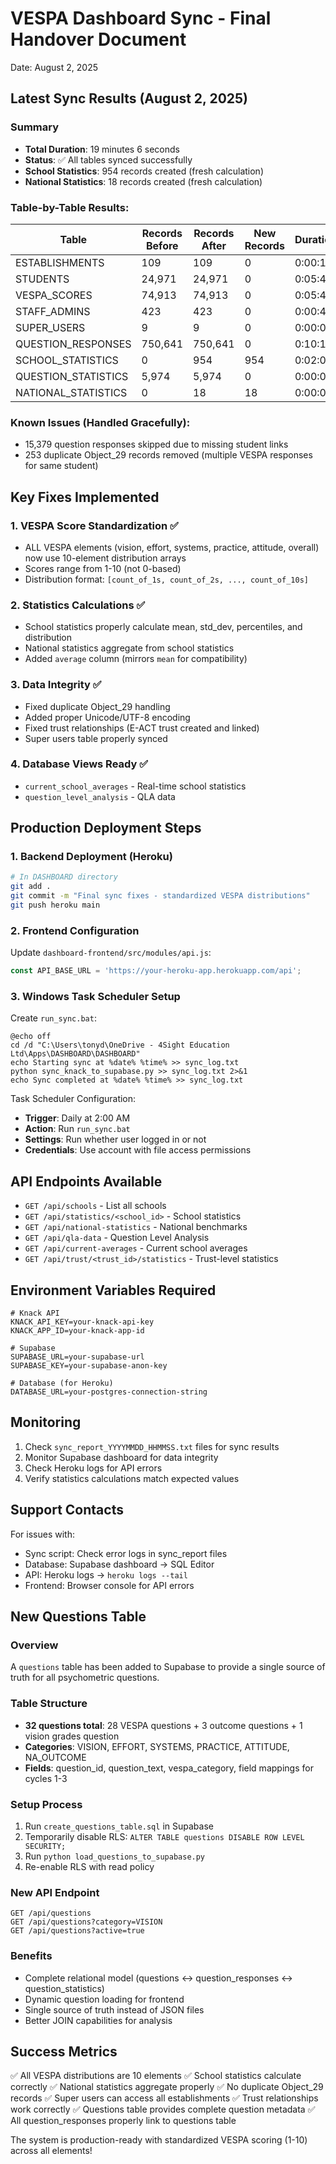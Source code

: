 # VESPA Dashboard Sync - Final Handover Document
Date: August 2, 2025

## Latest Sync Results (August 2, 2025)

### Summary
- **Total Duration**: 19 minutes 6 seconds
- **Status**: ✅ All tables synced successfully
- **School Statistics**: 954 records created (fresh calculation)
- **National Statistics**: 18 records created (fresh calculation)

### Table-by-Table Results:
| Table | Records Before | Records After | New Records | Duration | Status |
|-------|---------------|---------------|-------------|----------|---------|
| ESTABLISHMENTS | 109 | 109 | 0 | 0:00:11 | ✓ OK |
| STUDENTS | 24,971 | 24,971 | 0 | 0:05:40 | ✓ OK |
| VESPA_SCORES | 74,913 | 74,913 | 0 | 0:05:40 | ✓ OK |
| STAFF_ADMINS | 423 | 423 | 0 | 0:00:41 | ✓ OK |
| SUPER_USERS | 9 | 9 | 0 | 0:00:01 | ✓ OK |
| QUESTION_RESPONSES | 750,641 | 750,641 | 0 | 0:10:12 | ✓ OK |
| SCHOOL_STATISTICS | 0 | 954 | 954 | 0:02:09 | ✓ OK |
| QUESTION_STATISTICS | 5,974 | 5,974 | 0 | 0:00:02 | ✓ OK |
| NATIONAL_STATISTICS | 0 | 18 | 18 | 0:00:03 | ✓ OK |

### Known Issues (Handled Gracefully):
- 15,379 question responses skipped due to missing student links
- 253 duplicate Object_29 records removed (multiple VESPA responses for same student)

## Key Fixes Implemented

### 1. VESPA Score Standardization ✅
- ALL VESPA elements (vision, effort, systems, practice, attitude, overall) now use 10-element distribution arrays
- Scores range from 1-10 (not 0-based)
- Distribution format: `[count_of_1s, count_of_2s, ..., count_of_10s]`

### 2. Statistics Calculations ✅
- School statistics properly calculate mean, std_dev, percentiles, and distribution
- National statistics aggregate from school statistics
- Added `average` column (mirrors `mean` for compatibility)

### 3. Data Integrity ✅
- Fixed duplicate Object_29 handling
- Added proper Unicode/UTF-8 encoding
- Fixed trust relationships (E-ACT trust created and linked)
- Super users table properly synced

### 4. Database Views Ready ✅
- `current_school_averages` - Real-time school statistics
- `question_level_analysis` - QLA data

## Production Deployment Steps

### 1. Backend Deployment (Heroku)
```bash
# In DASHBOARD directory
git add .
git commit -m "Final sync fixes - standardized VESPA distributions"
git push heroku main
```

### 2. Frontend Configuration
Update `dashboard-frontend/src/modules/api.js`:
```javascript
const API_BASE_URL = 'https://your-heroku-app.herokuapp.com/api';
```

### 3. Windows Task Scheduler Setup

Create `run_sync.bat`:
```batch
@echo off
cd /d "C:\Users\tonyd\OneDrive - 4Sight Education Ltd\Apps\DASHBOARD\DASHBOARD"
echo Starting sync at %date% %time% >> sync_log.txt
python sync_knack_to_supabase.py >> sync_log.txt 2>&1
echo Sync completed at %date% %time% >> sync_log.txt
```

Task Scheduler Configuration:
- **Trigger**: Daily at 2:00 AM
- **Action**: Run `run_sync.bat`
- **Settings**: Run whether user logged in or not
- **Credentials**: Use account with file access permissions

## API Endpoints Available

- `GET /api/schools` - List all schools
- `GET /api/statistics/<school_id>` - School statistics
- `GET /api/national-statistics` - National benchmarks
- `GET /api/qla-data` - Question Level Analysis
- `GET /api/current-averages` - Current school averages
- `GET /api/trust/<trust_id>/statistics` - Trust-level statistics

## Environment Variables Required

```env
# Knack API
KNACK_API_KEY=your-knack-api-key
KNACK_APP_ID=your-knack-app-id

# Supabase
SUPABASE_URL=your-supabase-url
SUPABASE_KEY=your-supabase-anon-key

# Database (for Heroku)
DATABASE_URL=your-postgres-connection-string
```

## Monitoring

1. Check `sync_report_YYYYMMDD_HHMMSS.txt` files for sync results
2. Monitor Supabase dashboard for data integrity
3. Check Heroku logs for API errors
4. Verify statistics calculations match expected values

## Support Contacts

For issues with:
- Sync script: Check error logs in sync_report files
- Database: Supabase dashboard → SQL Editor
- API: Heroku logs → `heroku logs --tail`
- Frontend: Browser console for API errors

## New Questions Table

### Overview
A `questions` table has been added to Supabase to provide a single source of truth for all psychometric questions.

### Table Structure
- **32 questions total**: 28 VESPA questions + 3 outcome questions + 1 vision grades question
- **Categories**: VISION, EFFORT, SYSTEMS, PRACTICE, ATTITUDE, NA_OUTCOME
- **Fields**: question_id, question_text, vespa_category, field mappings for cycles 1-3

### Setup Process
1. Run `create_questions_table.sql` in Supabase
2. Temporarily disable RLS: `ALTER TABLE questions DISABLE ROW LEVEL SECURITY;`
3. Run `python load_questions_to_supabase.py`
4. Re-enable RLS with read policy

### New API Endpoint
```
GET /api/questions
GET /api/questions?category=VISION
GET /api/questions?active=true
```

### Benefits
- Complete relational model (questions ↔ question_responses ↔ question_statistics)
- Dynamic question loading for frontend
- Single source of truth instead of JSON files
- Better JOIN capabilities for analysis

## Success Metrics

✅ All VESPA distributions are 10 elements
✅ School statistics calculate correctly
✅ National statistics aggregate properly
✅ No duplicate Object_29 records
✅ Super users can access all establishments
✅ Trust relationships work correctly
✅ Questions table provides complete question metadata
✅ All question_responses properly link to questions table

The system is production-ready with standardized VESPA scoring (1-10) across all elements!